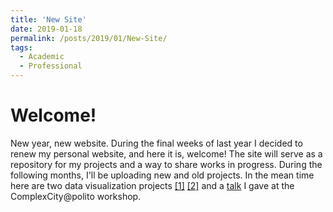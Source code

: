 ```yaml
---
title: 'New Site'
date: 2019-01-18
permalink: /posts/2019/01/New-Site/
tags:
  - Academic
  - Professional
---
```

# Welcome!

New year, new website. During the final weeks of last year I decided to renew my personal website, and here it is, welcome! The site will serve as a repository for my projects and a way to share works in progress. During the following months, I'll be uploading new and old projects. In the mean time here are two data visualization projects [[1]](https://luisnatera.com/posts/2017/12/Budapest-Street-Network/) [[2]](https://luisnatera.com/posts/2018/07/Community-Detection/) and a [talk](https://luisnatera.com/talks/2018-SICC) I gave at the ComplexCity@polito workshop.
